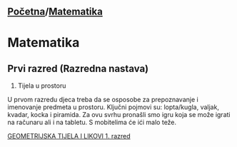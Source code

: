 [Početna](../../README.md)/[Matematika](../README.md)
---
# Matematika
## Prvi razred (Razredna nastava)
1. Tijela u prostoru

U prvom razredu djeca treba da se osposobe za prepoznavanje i imenovanje predmeta u prostoru. Ključni pojmovi su: lopta/kugla, valjak, kvadar, kocka i piramida.
Za ovu svrhu pronašli smo igru koja se može igrati na računaru ali i na tabletu. S mobitelima će ići malo teže.

[GEOMETRIJSKA TIJELA I LIKOVI 1. razred](https://wordwall.net/hr/resource/552334/matematika/geometrijska-tijela-i-likovi-1-razred)
